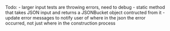 Todo:
    - larger input tests are throwing errors, need to debug
    - static method that takes JSON input and returns a JSONBucket object contructed from it
    - update error messages to notify user of where in the json the error occurred, not just where in the construction process

